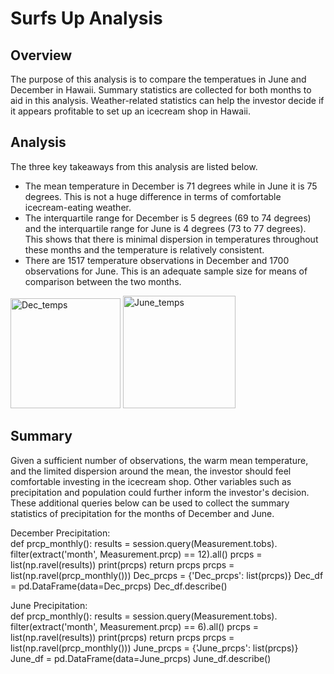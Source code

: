 # Surfs Up Analysis

## Overview
The purpose of this analysis is to compare the temperatues in June and December in Hawaii. Summary statistics are collected for both months to aid in this analysis. Weather-related statistics can help the investor decide if it appears profitable to set up an icecream shop in Hawaii.

## Analysis
The three key takeaways from this analysis are listed below.

* The mean temperature in December is 71 degrees while in June it is 75 degrees. This is not a huge difference in terms of comfortable icecream-eating weather.
* The interquartile range for December is 5 degrees (69 to 74 degrees) and the interquartile range for June is 4 degrees (73 to 77 degrees). This shows that there is minimal dispersion in temperatures throughout these months and the temperature is relatively consistent.
* There are 1517 temperature observations in December and 1700 observations for June. This is an adequate sample size for means of comparison between the two months.
<img width="176" alt="Dec_temps" src="https://user-images.githubusercontent.com/88340176/142460517-03483246-fcc5-4d4a-ad7c-6a22aaf6164e.PNG">
<img width="180" alt="June_temps" src="https://user-images.githubusercontent.com/88340176/142460531-9c0b1ff7-8cbb-462f-b188-afc5afcdbdb9.PNG">

## Summary
Given a sufficient number of observations, the warm mean temperature, and the limited dispersion around the mean, the investor should feel comfortable investing in the icecream shop. Other variables such as precipitation and population could further inform the investor's decision. These additional queries below can be used to collect the summary statistics of precipitation for the months of December and June.

December Precipitation:  
def prcp_monthly():
    results = session.query(Measurement.tobs).\
      filter(extract('month', Measurement.prcp) == 12).all()
    prcps = list(np.ravel(results))
    print(prcps)
    return prcps
prcps = list(np.ravel(prcp_monthly()))
Dec_prcps = {'Dec_prcps': list(prcps)}
Dec_df = pd.DataFrame(data=Dec_prcps)
Dec_df.describe()  
  
June Precipitation:  
def prcp_monthly():
    results = session.query(Measurement.tobs).\
      filter(extract('month', Measurement.prcp) == 6).all()
    prcps = list(np.ravel(results))
    print(prcps)
    return prcps
prcps = list(np.ravel(prcp_monthly()))
June_prcps = {'June_prcps': list(prcps)}
June_df = pd.DataFrame(data=June_prcps)
June_df.describe()   
